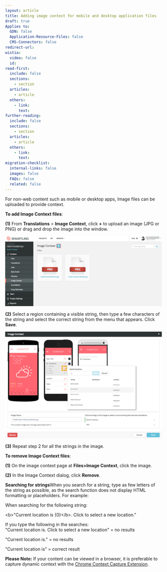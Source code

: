 ```yaml
---
layout: article
title: Adding image context for mobile and desktop application files
draft: true
Applies to:
  GDN: false
  Application-Resource-Files: false
  CMS-Connectors: false
redirect-url:
wistia:
  video: false
  id:
read-first:
  include: false
  sections:
    - section
  articles:
    - article
  others:
    - link:
      text:
further-reading:
  include: false
  sections:
    - section
  articles:
    - article
  others:
    - link:
      text:
migration-checklist:
  internal-links: false
  images: false
  FAQs: false
  related: false
---
```



For non-web content such as mobile or desktop apps, Image files can be uploaded to provide context.

**To add Image Context files**:

**(1)** From **Translations** &gt; **Image Context**, click **+** to upload an image (JPG or PNG) or drag and drop the image into the window.

![](/uploads/versions/mobilecontext---x----1242-556x---.png)

**(2)** Select a region containing a visible string, then type a few characters of the string and select the correct string from the menu that appears. Click **Save**.

![](/uploads/versions/mobilecontext2---x----1219-828x---.png)

**(3)** Repeat step 2 for all the strings in the image.

**To remove Image Context files**:

**(1)** On the image context page at **Files&gt;Image Context**, click the image.

**(2)** In the Image Context dialog, click **Remove**.

**Searching for strings**When you search for a string, type as few letters of the string as possible, as the search function does not display HTML formatting or placeholders. For example:

When searching for the following string:

&lt;b&gt;"Current location is {0}&lt;/b&gt;. Click to select a new location."

If you type the following in the searches:
<br>"Current location is. Click to select a new location" = no results

"Current location is." = no results

"Current location is" = correct result

**Please Note:** If your content can be viewed in a browser, it is preferable to capture dynamic context with the [Chrome Context Capture Extension](/hc/en-us/articles/202007178).